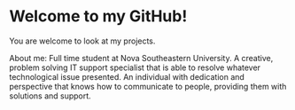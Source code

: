 # Welcome to my GitHub!

You are welcome to look at my projects.

About me:
Full time student at Nova Southeastern University. A creative, problem solving IT support specialist that is able to resolve whatever technological issue presented. An individual with dedication and perspective that knows how to communicate to people, providing them with solutions and support. 
